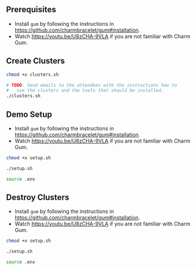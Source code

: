 ## Prerequisites

* Install `gum` by following the instructions in https://github.com/charmbracelet/gum#installation.
* Watch https://youtu.be/U8zCHA-9VLA if you are not familiar with Charm Gum.

## Create Clusters

```bash
chmod +x clusters.sh

# TODO: Send emails to the attendees with the instructions how to
#   use the clusters and the tools that should be installed.
./clusters.sh
```

## Demo Setup

* Install `gum` by following the instructions in https://github.com/charmbracelet/gum#installation.
* Watch https://youtu.be/U8zCHA-9VLA if you are not familiar with Charm Gum.

```bash
chmod +x setup.sh

./setup.sh

source .env
```

## Destroy Clusters

* Install `gum` by following the instructions in https://github.com/charmbracelet/gum#installation.
* Watch https://youtu.be/U8zCHA-9VLA if you are not familiar with Charm Gum.

```bash
chmod +x setup.sh

./setup.sh

source .env
```